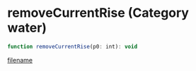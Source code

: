 # removeCurrentRise (Category water)

```js
function removeCurrentRise(p0: int): void
```

[filename](removeCurrentRise_m.md ':include')